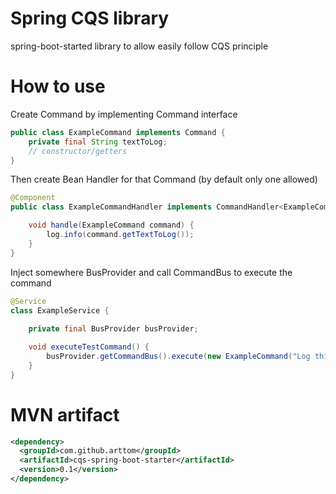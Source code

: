 # Spring CQS library
spring-boot-started library to allow easily follow CQS principle

# How to use
Create Command by implementing Command interface

```java
public class ExampleCommand implements Command {
    private final String textToLog;
    // constructor/getters
}
```

Then create Bean Handler for that Command (by default only one allowed)

```java
@Component
public class ExampleCommandHandler implements CommandHandler<ExampleCommand> {

    void handle(ExampleCommand command) {
        log.info(command.getTextToLog());
    }
}
```

Inject somewhere BusProvider and call CommandBus to execute the command

```java
@Service
class ExampleService {
    
    private final BusProvider busProvider;

    void executeTestCommand() {
        busProvider.getCommandBus().execute(new ExampleCommand("Log this"));
    }
}
```

# MVN artifact

```xml
<dependency>
  <groupId>com.github.arttom</groupId>
  <artifactId>cqs-spring-boot-starter</artifactId>
  <version>0.1</version>
</dependency>
```
